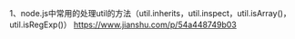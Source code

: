 1、node.js中常用的处理util的方法（util.inherits，util.inspect，util.isArray()，util.isRegExp()）
https://www.jianshu.com/p/54a448749b03
